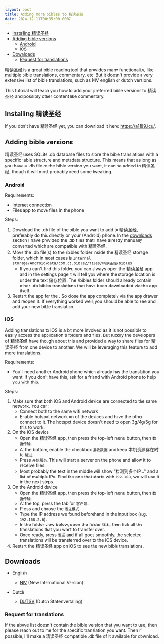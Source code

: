 ```yaml
---
layout: post
title: Adding more bibles to 精读圣经
date: 2024-12-11T00:35:00.000Z
---
```


- [Installing 精读圣经](#installing-精读圣经)
- [Adding bible versions](#adding-bible-versions)
  - [Android](#android)
  - [iOS](#ios)
- [Downloads](#downloads)
  - [Request for translations](#request-for-translations)

精读圣经 is a great bible reading tool that provides many functionality, like multiple bible translations, commentary, etc. But it doesn't provide a very extensive list of bible translations, such as NIV english or dutch versions.

This tutorial will teach you how to add your preferred bible versions to 精读圣经 and possibly other content like commentary.

## Installing 精读圣经

If you don't have 精读圣经 yet, you can download it here: <https://a1189.icu/>.

## Adding bible versions

精读圣经 uses SQLite .db database files to store the bible translations with a specific table structure and metadata structure. This means that as long as you have a .db file of the bible version you want, it can be added to 精读圣经, though it will most probably need some tweaking.

### Android

Requirements:
* Internet connection
* Files app to move files in the phone

Steps:

1. Download the .db file of the bible you want to add to 精读圣经, preferably do this directly on your (Android) phone. In the [downloads](#downloads) section I have provided the .db files that I have already manually converted which are compatible with 精读圣经.
2. Move the .db file(s) to the /bibles folder inside the 精读圣经 storage folder, which in most cases is `Internal storage/Android/data/com.cz.bible2/files/精读圣经/bibles`
   * If you can't find this folder, you can always open the 精读圣经 app and in the settings page it will tell you where the storage location is under the text 储存位置. The /bibles folder should already contain other .db bibles translations that have been downloaded via the app itself.
3. Restart the app for the . So close the app completely via the app drawer and reopen it. If everything worked well, you should be able to see and add your new bible translation.

### iOS

Adding translations to iOS is a bit more involved as it is not possible to easily access the application's folders and files. But luckily the developers of 精读圣经 have though about this and provided a way to share files for 精读圣经 from one device to another. We will be leveraging this feature to add more translations.

Requirements:
* You'll need another Android phone which already has the translation you want. If you don't have this, ask for a friend with Android phone to help you with this.

Steps:

1. Make sure that both iOS and Android device are connected to the same network. You can:
   * Connect both to the same wifi network
   * Enable hotspot network on of the devices and have the other connect to it. The hotspot device doesn't need to open 3g/4g/5g for this to work.
2. On the iOS device
   * Open the 精读圣经 app, then press the top-left menu button, then `数据传输`.
   * At the bottom, enable the checkbox `接收数据` and keep 本机资源存在时 to `跳过`.
   * Press `开始服务`. This will start a server on the phone and allow it to receive files.
   * Most probably the text in the middle will show "检测到多个IP..." and a list of multiple IPs. Find the one that starts with `192.168`, we will use it in the next steps.
3. On the Android device
   * Open the 精读圣经 app, then press the top-left menu button, then `数据传输`.
   * At the top, press the tab for `客户端`.
   * Press and choose the `发送模式`
   * Type the IP address we found beforehand in the input box (e.g. `192.168.2.6`).
   * In the folder view below, open the folder `译本`, then tick all the translations that you want to transfer over.
   * Once ready, press `发送` and if all goes smoothly, the selected translations will be transferred over to the iOS device.
4. Restart the 精读圣经 app on iOS to see the new bible translations.

## Downloads

* English
  * [NIV](https://andreahu3299.github.io/public/NIV11.db) (New International Version)

* Dutch
  * [DUTSV](https://andreahu3299.github.io/public/dutsv.db) (Dutch Statenvertaling)

### Request for translations

If the above list doesn't contain the bible version that you want to use, then please reach out to me for the specific translation you want. Then if possible, I'll make a 精读圣经 compatible .db file of it available for download.
